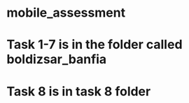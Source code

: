 # mobile_assessment
# Task 1-7 is in the folder called boldizsar_banfia 
# Task 8 is in task 8 folder